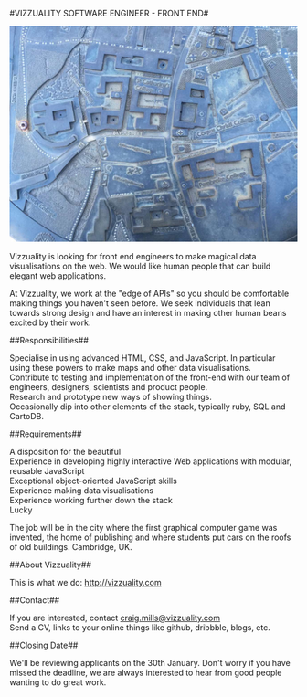 #VIZZUALITY SOFTWARE ENGINEER - FRONT END#

![Cambridge Map](/images/cambridge.jpg)

Vizzuality is looking for front end engineers to make magical data visualisations on the web. We would like human people that can build elegant web applications.  

At Vizzuality, we work at the "edge of APIs" so you should be comfortable making things you haven't seen before. We seek individuals that lean towards strong design and have an interest in making other human beans excited by their work.

##Responsibilities##

Specialise in using advanced HTML, CSS, and JavaScript. In particular using these powers to make maps and other data visualisations.  
Contribute to testing and implementation of the front-end with our team of engineers, designers, scientists and product people.  
Research and prototype new ways of showing things.  
Occasionally dip into other elements of the stack, typically ruby, SQL and CartoDB. 

##Requirements##

A disposition for the beautiful  
Experience in developing highly interactive Web applications with modular, reusable JavaScript  
Exceptional object-oriented JavaScript skills  
Experience making data visualisations  
Experience working further down the stack  
Lucky  
 
The job will be in the city where the first graphical computer game was invented, the home of publishing and where students put cars on the roofs of old buildings. 
Cambridge, UK. 
 
##About Vizzuality##

This is what we do: http://vizzuality.com  

##Contact##

If you are interested, contact craig.mills@vizzuality.com  
Send a CV, links to your online things like github, dribbble, blogs, etc. 

##Closing Date##

We'll be reviewing applicants on the 30th January.  Don't worry if you have missed the deadline, we are always interested to hear from good people wanting to do great work.
